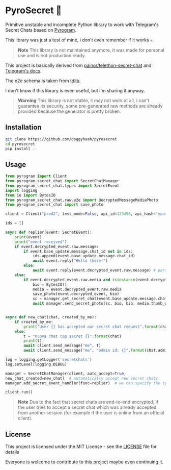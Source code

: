 # PyroSecret 🔐

Primitive unstable and incomplete Python library to work with Telegram's Secret Chats based on [Pyrogram](httpa://github.com/pyrogram/pyrogram).  

This library was just a test of mine, i don't even remember if it works 💀.  

> **Note**
> This library is not maintained anymore, it was made for personal use and is not production ready.

This project is basically derived from [painor/telethon-secret-chat](https://github.com/painor/telethon-secret-chat) and [Telegram's docs](https://core.telegram.org/api/end-to-end).

The e2e schema is taken from [tdlib](https://github.com/tdlib/td/blob/master/td/generate/scheme/secret_api.tl).

I don't know if this library is even useful, but i'm sharing it anyway.

> **Warning**
> This library is not stable, it may not work at all, i can't guarantee its security, some pre-generated raw methods are already provided because the generator is pretty broken.

## Installation

```bash
git clone https://github.com/doggyhaah/pyrosecret
cd pyrosecret
pip install .
```

## Usage

```python
from pyrogram import Client
from pyrogram_secret_chat import SecretChatManager
from pyrogram_secret_chat.types import SecretEvent
import logging
from io import BytesIO
from pyrogram_secret_chat.raw.e2e import DecryptedMessageMediaPhoto
from pyrogram_secret_chat import save_photo

client = Client("prod2", test_mode=False, api_id=123456, api_hash='yourapihash')

ids = []

async def replier(event: SecretEvent):
    print(event)
    print("event received")
    if event.decrypted_event.raw.message:
        if event.base_update.message.chat_id not in ids:
            ids.append(event.base_update.message.chat_id)
            await event.reply("Hello there!")
        else:
            await event.reply(event.decrypted_event.raw.message) # parse_mode is markdown by default
    else:
        if event.decrypted_event.raw.media and isinstance(event.decrypted_event.raw.media, DecryptedMessageMediaPhoto):
            bio = BytesIO()
            media = event.decrypted_event.raw.media
            save_photo(event.decrypted_event, bio)
            sc = manager.get_secret_chat(event.base_update.message.chat_id)
            await manager.send_secret_photo(sc, bio, bio, media.thumb_w, media.thumb_h, media.w, media.h, media.size, media.caption)


async def new_chat(chat, created_by_me):
    if created_by_me:
        print("User {} has accepted our secret chat request".format(chat))
    else:
        t = "nuova chat top secret {}".format(chat)
        print(t)
        await client.send_message("me", t)
        await client.send_message("me", "admin id: {}".format(chat.admin_id))

log = logging.getLogger('secretchats')
log.setLevel(logging.DEBUG)

manager = SecretChatManager(client, auto_accept=True,
new_chat_created=new_chat)  # automatically accept new secret chats
manager.add_secret_event_handler(func=replier)  # we can specify the type of the event

client.run()
```

> **Note**
> Due to the fact that secret chats are end-to-end encrypted, if the user tries to accept a secret chat which was already accepted from another session (for example if the user is online from an official client).

## License

This project is licensed under the MIT License - see the [LICENSE](LICENSE) file for details

Everyone is welcome to contribute to this project maybe even continuing it.
